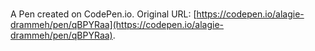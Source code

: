 # 

A Pen created on CodePen.io. Original URL: [https://codepen.io/alagie-drammeh/pen/qBPYRaa](https://codepen.io/alagie-drammeh/pen/qBPYRaa).


